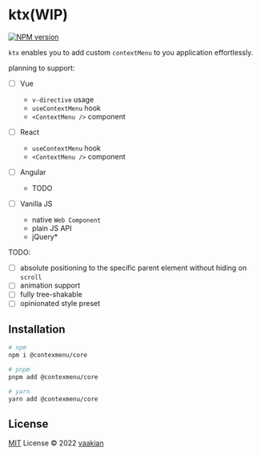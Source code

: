 # ktx(WIP)

[![NPM version](https://img.shields.io/npm/v/@contextmenu/core?color=a1b858&label=)](https://www.npmjs.com/package/@contextmenu/core)

`ktx` enables you to add custom `contextMenu` to you application effortlessly.

planning to support:
- [ ] Vue
  - `v-directive` usage
  - `useContextMenu` hook
  - `<ContextMenu />` component

- [ ] React
  - `useContextMenu` hook
  - `<ContextMenu />` component

- [ ] Angular
  - TODO

- [ ] Vanilla JS
  - native `Web Component`
  - plain JS API
  - jQuery*

TODO:
- [ ] absolute positioning to the specific parent element without hiding on `scroll`
- [ ] animation support
- [ ] fully tree-shakable
- [ ] opinionated style preset

## Installation

```bash
# npm
npm i @contexmenu/core

# pnpm
pnpm add @contexmenu/core

# yarn
yarn add @contexmenu/core
```

## License

[MIT](./LICENSE) License © 2022 [vaakian](https://github.com/vaakian)
